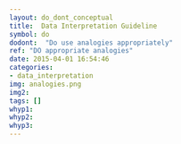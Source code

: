 ```yaml
---
layout: do_dont_conceptual
title:  Data Interpretation Guideline
symbol: do
dodont:  "Do use analogies appropriately"
ref: "DO appropriate analogies" 
date: 2015-04-01 16:54:46
categories:
- data_interpretation
img: analogies.png
img2: 
tags: []
whyp1:
whyp2:
whyp3:
---
```

